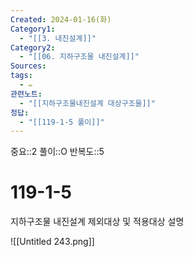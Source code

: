 ```yaml
---
Created: 2024-01-16(화)
Category1:
  - "[[3. 내진설계]]"
Category2:
  - "[[06. 지하구조물 내진설계]]"
Sources: 
tags:
  - ✏️
관련노트:
  - "[[지하구조물내진설계 대상구조물]]"
정답:
  - "[[119-1-5 풀이]]"
---
```

중요::2
풀이::O
반복도::5
# 119-1-5

지하구조물 내진설계 제외대상 및 적용대상 설명

![[Untitled 243.png]]